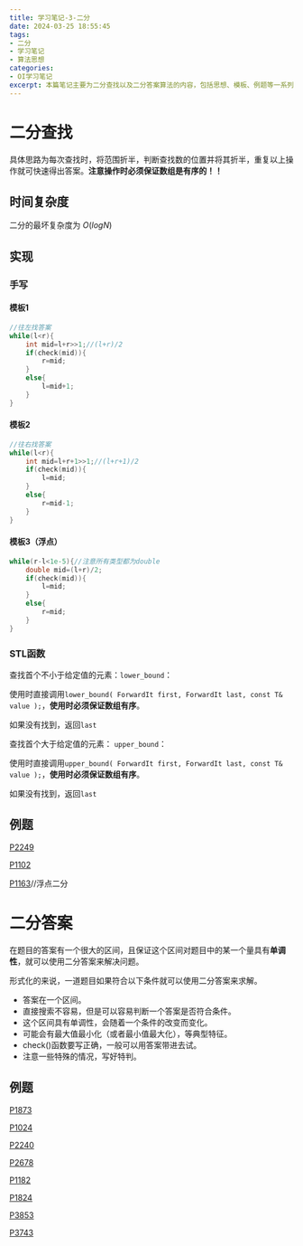 ```yaml
---
title: 学习笔记-3-二分
date: 2024-03-25 18:55:45
tags:
- 二分
- 学习笔记
- 算法思想
categories:
- OI学习笔记
excerpt: 本篇笔记主要为二分查找以及二分答案算法的内容，包括思想、模板、例题等一系列内容。
---
```

# 二分查找
具体思路为每次查找时，将范围折半，判断查找数的位置并将其折半，重复以上操作就可快速得出答案。**注意操作时必须保证数组是有序的！！**

## 时间复杂度
二分的最坏复杂度为 $O(log N)$
## 实现
### 手写
#### 模板1
```cpp
//往左找答案
while(l<r){
    int mid=l+r>>1;//(l+r)/2
    if(check(mid)){
        r=mid;
    }
    else{
        l=mid+1;
    }
}
```
#### 模板2
```cpp
//往右找答案
while(l<r){
    int mid=l+r+1>>1;//(l+r+1)/2
    if(check(mid)){
        l=mid;
    }
    else{
        r=mid-1;
    }
}
```
#### 模板3（浮点）
```cpp
while(r-l<1e-5){//注意所有类型都为double
    double mid=(l+r)/2;
    if(check(mid)){
        l=mid;
    }
    else{
        r=mid;
    }
}
```
### STL函数
查找首个不小于给定值的元素：```lower_bound```：

使用时直接调用```lower_bound( ForwardIt first, ForwardIt last, const T& value );```，**使用时必须保证数组有序**。

如果没有找到，返回```last```

查找首个大于给定值的元素： ```upper_bound```：

使用时直接调用```upper_bound( ForwardIt first, ForwardIt last, const T& value );```，**使用时必须保证数组有序**。

如果没有找到，返回```last```

## 例题
[P2249](https://www.luogu.com.cn/problem/P2249)

[P1102](https://www.luogu.com.cn/problem/P1102)

[P1163](https://www.luogu.com.cn/problem/P1163)//浮点二分

# 二分答案
在题目的答案有一个很大的区间，且保证这个区间对题目中的某一个量具有**单调性**，就可以使用二分答案来解决问题。

形式化的来说，一道题目如果符合以下条件就可以使用二分答案来求解。
- 答案在一个区间。
- 直接搜索不容易，但是可以容易判断一个答案是否符合条件。
- 这个区间具有单调性，会随着一个条件的改变而变化。
- 可能会有最大值最小化（或者最小值最大化），等典型特征。
- check()函数要写正确，一般可以用答案带进去试。
- 注意一些特殊的情况，写好特判。
## 例题
[P1873](https://www.luogu.com.cn/problem/P1873)

[P1024](https://www.luogu.com.cn/problem/P1024)

[P2240](https://www.luogu.com.cn/problem/P2240)

[P2678](https://www.luogu.com.cn/problem/P2678)

[P1182](https://www.luogu.com.cn/problem/P1182)

[P1824](https://www.luogu.com.cn/problem/P1824)

[P3853](https://www.luogu.com.cn/problem/P3853)

[P3743](https://www.luogu.com.cn/problem/P3743)